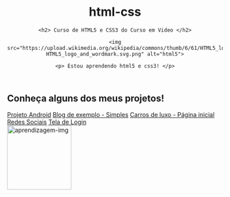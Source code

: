 <!DOCTYPE html>
<html lang="pt-br">
<head>
    <meta charset="UTF-8">
    <meta http-equiv="X-UA-Compatible" content="IE=edge">
    <meta name="viewport" content="width=device-width, initial-scale=1.0">
    <title>Read.me</title>
    <link rel="stylesheet" href="estilos/estilos.css">
</head>
<body>
<header>
    <h1> html-css </h1>
    
    <h2> Curso de HTML5 e CSS3 do Curso em Video </h2>

    <img src="https://upload.wikimedia.org/wikipedia/commons/thumb/6/61/HTML5_logo_and_wordmark.svg/800px-HTML5_logo_and_wordmark.svg.png" alt="html5">
    
    <p> Estou aprendendo html5 e css3! </p>
</header>

<main>
    <h2> Conheça alguns dos meus projetos! </h2>
        <div class="links">
            <a href="https://miqueias-tomaz.github.io/projeto-android/" target="_blank">Projeto Android</a>
            <a href="https://miqueias-tomaz.github.io/blog-exemplo-simples/" target="_blank">Blog de exemplo - Simples</a>
            <a href="https://miqueias-tomaz.github.io/projeto-pagina-inicial/" target="_blank">Carros de luxo - Página inicial</a>
            <a href="https://miqueias-tomaz.github.io/projeto-social-midia/" target="_blank">Redes Sociais</a>
            <a href="https://miqueias-tomaz.github.io/tela-login/" target="_blank">Tela de Login</a>
        </div>
    <img src="https://static.vecteezy.com/system/resources/previews/013/368/615/non_2x/3d-illustration-of-creative-learning-school-education-college-icon-png.png" alt="aprendizagem-img" style="width: 150px;">
</main>
</body>
</html>
